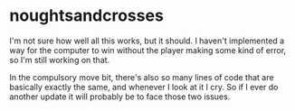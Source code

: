 noughtsandcrosses
=================

I'm not sure how well all this works, but it should. I haven't implemented a way for the computer to win without the player making some kind of error, so I'm still working on that.

In the compulsory move bit, there's also so many lines of code that are basically exactly the same, and whenever I look at it I cry. So if I ever do another update it will probably be to face those two issues.

